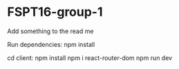 # FSPT16-group-1

Add something to the read me

Run dependencies:
npm install

cd client:
npm install
npm i react-router-dom
npm run dev

